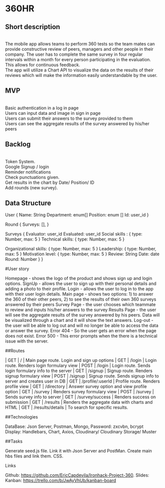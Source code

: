 <h1>360HR</h1>

<h2>Short description</h2>
</br>
The mobile app allows teams to perform 360 tests so the team mates can provide constructive review of peers, managers and other people in their company. The user has to complete the same survey in four regular intervals within a month for every person participating in the evaluation. This allows for continuous feedback.
</br>
The app will utilize a Chart API to visualize the data on the results of their reviews which will make the information easily understandable by the user.
</br>
<h2>MVP</h2>
</br>
Basic authentication in a log in page</br>
Users can input data and image in sign in page</br>
Users can submit their answers to the survey provided to them</br>
Users can see the aggregate results of the survey answered by his/her peers
</br>
<h2>Backlog</h2>
</br>
Token System.</br>
Google Signup / login</br>
Reminder notifications</br>
Check punctuations given.</br>
Get results in the chart by Date/ Position/ ID</br>
Add rounds (new survey).
</br>
<h2>Data Structure</h2>

User { 
Name: String
Department: enum[]
Position: enum []
Id: user_id
         }

Round {
	Surveys: [],
	}

Surveys {
	Evaluator: user_id
Evaluated: user_id
Social skills : { type: Number, max: 5 }
Technical skills:  { type: Number, max: 5 }

Organizational skills: { type: Number, max: 5 }
Leadership: { type: Number, max: 5 }
Motivation level: { type: Number, max: 5 }
Review: String
Date: date
Round: Number
}
}

#User story

Homepage - shows the logo of the product and shows sign up and login options.
SignUp - allows the user to sign up with their personal details and adding a photo to their profile.
Login - allows the user to log in to the app with their user login details.
Main page - shows two options: 1) to answer the 360 of their other peers, 2) to see the results of their own 360 surveys answered by their peers
Survey Page - the user chooses which teammate to review and inputs his/her answers to the survey
Results Page - the user will see the aggregate results of the survey answered by his peers. Data will be visualized through a chart and it will show the text answers.
Log-out - the user will be able to log out and will no longer be able to access the data or answer the survey.
Error 404 - So the user gets an error when the page does not exist. 
Error 500 - This error prompts when the there is a technical issue with the server.

##Routes

| GET  | /     | Main page route. Login and sign up options
| GET  | /login | Login route. Renders login formulary view
| POST | /login | Login route. Sends login formulary info to the server
| GET | /signup | Signup route. Renders signup formulary view
| POST | /signup | Signup route. Sends signup info to server and creates user in DB
| GET | /profile/:userId | Profile route. Renders profile view
| GET | /directory | Answer survey option and view profile option
| GET | /survey | Renders survey formulary view
| POST | /survey | Sends survey info to server
| GET | /survey/success | Renders success on submission
| GET | /results | Renders the aggregate data with charts and HTML
| GET | /results/details | To search for specific results.

##Technologies

DataBase: Json Server, Postman, Mongo,
Password: zxcvbn, bcrypt
Display: Handlebars, Chart, Axios, Cloudinary/ Cloudinary Storage/ Muster

##Tasks

Generate seed.js file.
Link it with Json Server and PostMan.
Create main hbs files and link them.
CSS.


Links

Github: https://github.com/EricCapdevila/Ironhack-Project-360.
Slides:
Kanban: https://trello.com/b/JwAyVhUb/kanban-board




